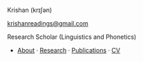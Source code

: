 Krishan (krɪʃən)

krishanreadings@gmail.com

Research Scholar (Linguistics and Phonetics)


- [About](/about/) · [Research](/research/) · [Publications](/publications/) · [CV](/assets/cv.pdf)

